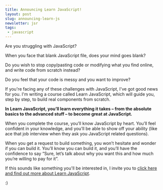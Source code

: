 ```yaml
---
title: Announcing Learn JavaScript!
layout: post
slug: announcing-learn-js
newsletter: jsr
tags:
 - javascript
---
```

Are you struggling with JavaScript?

When you face that blank JavaScript file, does your mind goes blank?

Do you wish to stop copy/pasting code or modifying what you find online, and write code from scratch instead?

Do you feel that your code is messy and you want to improve?

If you're facing any of these challenges with JavaScript, I've got good news for you. I'm writing a course called Learn JavaScript, which will guide you, step by step, to build real components from scratch.

<!--more-->

**In Learn JavaScript, you’ll learn everything it takes – from the absolute basics to the advanced stuff – to become great at JavaScript.**

When you complete the course, you’ll know JavaScript by heart. You’ll feel confident in your knowledge, and you’ll be able to show off your ability (like ace that job interview when they ask you JavaScript related questions).

When you get a request to build something, you won’t hesitate and wonder if you can build it. You’ll know you can build it, and you’ll have the confidence to say “Sure, let’s talk about why you want this and how much you’re willing to pay for it”.

If this sounds like something you'll be interested in, I invite you to [click here and find out more about Learn JavaScript](https://learnJavaScript.today).

:)
